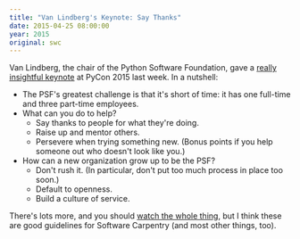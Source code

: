 ```yaml
---
title: "Van Lindberg's Keynote: Say Thanks"
date: 2015-04-25 08:00:00
year: 2015
original: swc
---
```

<p>
  Van Lindberg,
  the chair of the Python Software Foundation,
  gave a <a href="https://www.youtube.com/watch?v=lvlfTZzJ2_Q">really insightful keynote</a>
  at PyCon 2015 last week.
  In a nutshell:
</p>
<ul>
  <li>
    The PSF's greatest challenge is that it's short of time:
    it has one full-time and three part-time employees.
  </li>
  <li>
    What can you do to help?
    <ul>
      <li>Say thanks to people for what they're doing.</li>
      <li>Raise up and mentor others.</li>
      <li>Persevere when trying something new. (Bonus points if you help someone out who doesn't look like you.)</li>
    </ul>
  </li>
  <li>
    How can a new organization grow up to be the PSF?
    <ul>
      <li>Don't rush it.  (In particular, don't put too much process in place too soon.)</li>
      <li>Default to openness.</li>
      <li>Build a culture of service.</li>
    </ul>
  </li>
</ul>
<p>
  There's lots more,
  and you should <a href="https://www.youtube.com/watch?v=lvlfTZzJ2_Q">watch the whole thing</a>,
  but I think these are good guidelines for Software Carpentry
  (and most other things, too).
</p>
